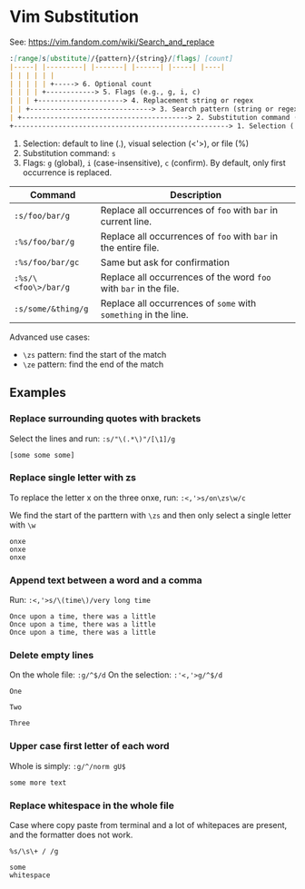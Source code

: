 # Vim Substitution

See: <https://vim.fandom.com/wiki/Search_and_replace>

```md
:[range]s[ubstitute]/{pattern}/{string}/[flags] [count]
|-----| |---------| |-------| |------| |-----| |----|
| | | | | |
| | | | | +-----> 6. Optional count
| | | | +------------> 5. Flags (e.g., g, i, c)
| | | +---------------------> 4. Replacement string or regex
| | +------------------------------> 3. Search pattern (string or regex, inc atoms)
| +-----------------------------------------> 2. Substitution command (s)
+-----------------------------------------------------> 1. Selection ('<,'>), line (.), file (%)
```

1. Selection: default to line (.), visual selection (<'>), or file (%)
2. Substitution command: `s`
3. Flags: `g` (global), `i` (case-insensitive), `c` (confirm). By default, only first occurrence is replaced.

| Command             | Description                                                       |
| ------------------- | ----------------------------------------------------------------- |
| `:s/foo/bar/g`      | Replace all occurrences of `foo` with `bar` in current line.      |
| `:%s/foo/bar/g`     | Replace all occurrences of `foo` with `bar` in the entire file.   |
| `:%s/foo/bar/gc`    | Same but ask for confirmation                                     |
| `:%s/\<foo\>/bar/g` | Replace all occurrences of the word `foo` with `bar` in the file. |
| `:s/some/&thing/g`  | Replace all occurrences of `some` with `something` in the line.   |

Advanced use cases:

- `\zs` pattern: find the start of the match
- `\ze` pattern: find the end of the match

## Examples

### Replace surrounding quotes with brackets

Select the lines and run: `:s/"\(.*\)"/[\1]/g`

```
[some some some]
```

### Replace single letter with zs

To replace the letter x on the three onxe, run: `:<,'>s/on\zs\w/c`

We find the start of the parttern with `\zs` and then only select a single letter with `\w`

```
onxe
onxe
onxe
```

### Append text between a word and a comma

Run: `:<,'>s/\(time\)/very long time`

```
Once upon a time, there was a little
Once upon a time, there was a little
Once upon a time, there was a little
```

### Delete empty lines

On the whole file: `:g/^$/d`
On the selection: `:'<,'>g/^$/d`

```
One

Two

Three
```

### Upper case first letter of each word

Whole is simply: `:g/^/norm gU$`

```
some more text
```

### Replace whitespace in the whole file

Case where copy paste from terminal and a lot of whitepaces are present, and the formatter does not work.

```vim
%s/\s\+ / /g
```

```vim
some
whitespace
```
